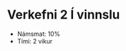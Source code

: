 # Verkefni 2 **Í vinnslu**
- Námsmat: 10%
- Tími: 2 vikur

<!--
## Gerðu eftirfarandi verkefni (e. tutorials):

- Settu upp verklega með brauðbretti og íhlutum
- Svaraðu spurningum þar sem það á við.


### Námsmat og skil
Gefið er heilt fyrir fullnægjandi lausn og svör, hálft ef ábótavant eða svör vanta.
Skilaðu á Innu vefslóð á Github wiki vefsíðu sem inniheldur:

- Myndbönd af virkni úr verklegum tilraunum.
- kóði. 
- Svör við spurningum.

-->

<!--
- Settu upp í TinkerCad 
1. TinkerCad tengla á lausnir (muna að hafa public).
2. [Skjámyndbandsupptöku](https://screencast-o-matic.com) af virkni í TinkerCad.

-->

